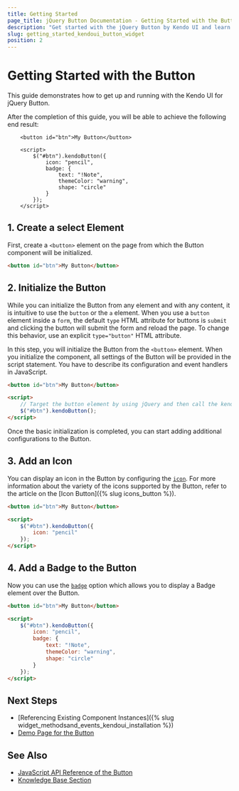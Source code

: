 ```yaml
---
title: Getting Started
page_title: jQuery Button Documentation - Getting Started with the Button
description: "Get started with the jQuery Button by Kendo UI and learn how to create, initialize, and enable the component."
slug: getting_started_kendoui_button_widget
position: 2
---
```


# Getting Started with the Button

This guide demonstrates how to get up and running with the Kendo UI for jQuery Button.

After the completion of this guide, you will be able to achieve the following end result:

```dojo
	<button id="btn">My Button</button>

	<script>    
	    $("#btn").kendoButton({
			icon: "pencil",
			badge: {
	            text: "!Note",            
	            themeColor: "warning",
	            shape: "circle"
	        }
		});
	</script>
```

## 1. Create a select Element

First, create a `<button>` element on the page from which the Button component will be initialized.

```html
<button id="btn">My Button</button>
```

## 2. Initialize the Button

While you can initialize the Button from any element and with any content, it is intuitive to use the `button` or the `a` element. When you use a `button` element inside a `form`, the default `type` HTML attribute for buttons is `submit` and clicking the button will submit the form and reload the page. To change this behavior, use an explicit `type="button"` HTML attribute.

In this step, you will initialize the Button from the `<button>` element. When you initialize the component, all settings of the Button will be provided in the script statement. You have to describe its configuration and event handlers in JavaScript.

```html
<button id="btn">My Button</button>

<script>
    // Target the button element by using jQuery and then call the kendoButton() method.
    $("#btn").kendoButton();
</script>
```

Once the basic initialization is completed, you can start adding additional configurations to the Button.

## 3. Add an Icon

You can display an icon in the Button by configuring the [`icon`](/api/javascript/ui/button/configuration/icon). For more information about the variety of the icons supported by the Button, refer to the article on the [Icon Button]({% slug icons_button %}).

```html
<button id="btn">My Button</button>

<script>    
    $("#btn").kendoButton({
		icon: "pencil"
	});
</script>
```

## 4. Add a Badge to the Button

Now you can use the [`badge`](/api/javascript/ui/button/configuration/badge) option which allows you to display a Badge element over the Button.

```html
<button id="btn">My Button</button>

<script>    
    $("#btn").kendoButton({
		icon: "pencil",
		badge: {
            text: "!Note",            
            themeColor: "warning",
            shape: "circle"
        }
	});
</script>
```

## Next Steps

* [Referencing Existing Component Instances]({% slug widget_methodsand_events_kendoui_installation %})
* [Demo Page for the Button](https://demos.telerik.com/kendo-ui/button/index)

## See Also

* [JavaScript API Reference of the Button](/api/javascript/ui/button)
* [Knowledge Base Section](/knowledge-base)

<script>
  window.onload = function() {
    document.getElementsByClassName("btn-run")[0].click();
  }
</script>
